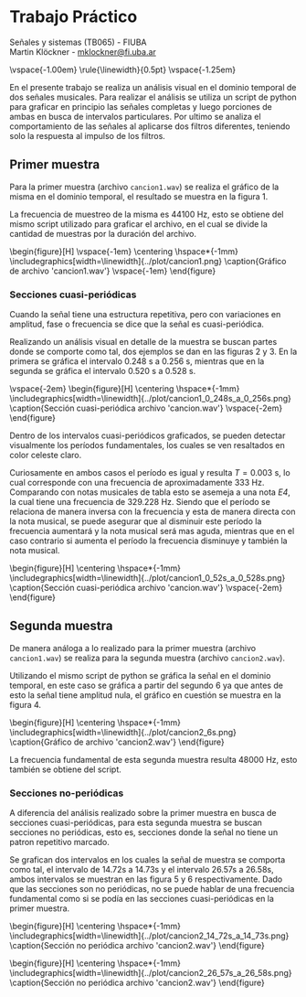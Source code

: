 # Trabajo Práctico

Señales y sistemas (TB065) - FIUBA  
Martin Klöckner - [mklockner@fi.uba.ar](mailto:mklockner@fi.uba.ar)  

\vspace{-1.00em}
\rule{\linewidth}{0.5pt}
\vspace{-1.25em}

En el presente trabajo se realiza un análisis visual en el dominio temporal de
dos señales musicales. Para realizar el análisis se utiliza un script de python
para graficar en principio las señales completas y luego porciones de ambas en
busca de intervalos particulares. Por ultimo se analiza el comportamiento de las
señales al aplicarse dos filtros diferentes, teniendo solo la respuesta al
impulso de los filtros.

## Primer muestra

Para la primer muestra (archivo `cancion1.wav`) se realiza el gráfico de la
misma en el dominio temporal, el resultado se muestra en la figura 1.

La frecuencia de muestreo de la misma es 44100 Hz, esto se obtiene del mismo
script utilizado para graficar el archivo, en el cual se divide la cantidad de
muestras por la duración del archivo.

\begin{figure}[H]
    \vspace{-1em}
    \centering
    \hspace*{-1mm}
    \includegraphics[width=\linewidth]{../plot/cancion1.png}
    \caption{Gráfico de archivo 'cancion1.wav'}
    \vspace{-1em}
\end{figure}

### Secciones cuasi-periódicas

Cuando la señal tiene una estructura repetitiva, pero con variaciones en
amplitud, fase o frecuencia se dice que la señal es cuasi-periódica.

Realizando un análisis visual en detalle de la muestra se buscan partes donde se
comporte como tal, dos ejemplos se dan en las figuras 2 y 3. En la primera se
gráfica el intervalo $0.248$ s a $0.256$ s, mientras que en la segunda se
gráfica el intervalo $0.520$ s a $0.528$ s.

\vspace{-2em}
\begin{figure}[H]
\centering
\hspace*{-1mm}
\includegraphics[width=\linewidth]{../plot/cancion1_0_248s_a_0_256s.png}
\caption{Sección cuasi-periódica archivo 'cancion.wav'}
\vspace{-2em}
\end{figure}

Dentro de los intervalos cuasi-periódicos graficados, se pueden detectar
visualmente los períodos fundamentales, los cuales se ven resaltados en color
celeste claro.

Curiosamente en ambos casos el período es igual y resulta $T=0.003$ s,
lo cual corresponde con una frecuencia de aproximadamente $333$ Hz. Comparando
con notas musicales de tabla esto se asemeja a una nota *E4*, la cual tiene una
frecuencia de $329.228$ Hz. Siendo que el período se relaciona de manera inversa
con la frecuencia y esta de manera directa con la nota musical, se puede
asegurar que al disminuir este período la frecuencia aumentará y la nota musical
será mas aguda, mientras que en el caso contrario si aumenta el período la
frecuencia disminuye y también la nota musical.

\begin{figure}[H]
\centering
\hspace*{-1mm}
\includegraphics[width=\linewidth]{../plot/cancion1_0_52s_a_0_528s.png}
\caption{Sección cuasi-periódica archivo 'cancion.wav'}
\vspace{-2em}
\end{figure}

## Segunda muestra

De manera análoga a lo realizado para la primer muestra (archivo
`cancion1.wav`) se realiza para la segunda muestra (archivo `cancion2.wav`).

Utilizando el mismo script de python se gráfica la señal en el dominio temporal,
en este caso se gráfica a partir del segundo 6 ya que antes de esto la señal
tiene amplitud nula, el gráfico en cuestión se muestra en la figura 4.

\begin{figure}[H]
\centering
\hspace*{-1mm}
\includegraphics[width=\linewidth]{../plot/cancion2_6s.png}
\caption{Gráfico de archivo 'cancion2.wav'}
\end{figure}

La frecuencia fundamental de esta segunda muestra resulta $48000$ Hz, esto
también se obtiene del script.

### Secciones no-periódicas

A diferencia del análisis realizado sobre la primer muestra en busca de
secciones cuasi-periódicas, para esta segunda muestra se buscan secciones no
periódicas, esto es, secciones donde la señal no tiene un patron repetitivo
marcado.

Se grafican dos intervalos en los cuales la señal de muestra se comporta como
tal, el intervalo de $14.72$s a $14.73$s y el intervalo $26.57$s a $26.58$s,
ambos intervalos se muestran en las figura 5 y 6 respectivamente. Dado que las
secciones son no periódicas, no se puede hablar de una frecuencia fundamental
como si se podía en las secciones cuasi-periódicas en la primer muestra.

\begin{figure}[H]
\centering
\hspace*{-1mm}
\includegraphics[width=\linewidth]{../plot/cancion2_14_72s_a_14_73s.png}
\caption{Sección no periódica archivo 'cancion2.wav'}
\end{figure}

\begin{figure}[H]
\centering
\hspace*{-1mm}
\includegraphics[width=\linewidth]{../plot/cancion2_26_57s_a_26_58s.png}
\caption{Sección no periódica archivo 'cancion2.wav'}
\end{figure}

<!--
\begin{figure}[H]
\centering
\hspace*{-1mm}
\includegraphics[width=\linewidth]{../plot/cancion1_filter1_output.png}
\caption{Representación gráfica de grafos}
\end{figure}

\begin{figure}[H]
\centering
\hspace*{-1mm}
\includegraphics[width=\linewidth]{../plot/cancion1_filter2_output.png}
\caption{Representación gráfica de grafos}
\end{figure}

\begin{figure}[H]
\centering
\hspace*{-1mm}
\includegraphics[width=\linewidth]{../plot/cancion2_6s_filter1_output.png}
\caption{Representación gráfica de grafos}
\end{figure}

\begin{figure}[H]
\centering
\hspace*{-1mm}
\includegraphics[width=\linewidth]{../plot/cancion2_6s_filter2_output.png}
\caption{Representación gráfica de grafos}
\end{figure}
-->

